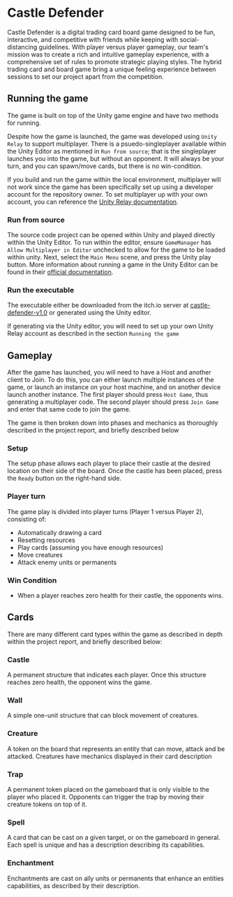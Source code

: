 # Castle Defender
Castle Defender is a digital trading card board game designed to be fun, interactive, and competitive with friends while keeping with social-distancing guidelines. With player versus player gameplay, our team's mission was to create a rich and intuitive gameplay experience, with a comprehensive set of rules to promote strategic playing styles. The hybrid trading card and board game bring a unique feeling experience between sessions to set our project apart from the competition.

## Running the game
The game is built on top of the Unity game engine and have two methods for running. 

Despite how the game is launched, the game was developed using `Unity Relay` to support multiplayer. There is a psuedo-singleplayer available within the Unity Editor as mentioned in `Run from source`; that is the singleplayer launches you into the game, but without an opponent. It will always be your turn, and you can spawn/move cards, but there is no win-condition.

If you build and run the game within the local environment, multiplayer will not work since the game has been specifically set up using a developer account for the repository owner. To set multiplayer up with your own account, you can reference the [Unity Relay documentation](https://unity.com/products/relay).

### Run from source
The source code project can be opened within Unity and played directly within the Unity Editor. To run within the editor, ensure `GameManager` has `Allow Multiplayer in Editor` unchecked to allow for the game to be loaded within unity. Next, select the `Main Menu` scene, and press the Unity play button. More information about running a game in the Unity Editor can be found in their [official documentation](https://docs.unity3d.com/Manual/GameView.html).

### Run the executable
The executable either be downloaded from the itch.io server at [castle-defender-v1.0](https://puch.itch.io/castle-defender-v012) or generated using the Unity editor.

If generating via the Unity editor, you will need to set up your own Unity Relay account as described in the section `Running the game`

## Gameplay
After the game has launched, you will need to have a Host and another client to Join. To do this, you can either launch multiple instances of the game, or launch an instance on your host machine, and on another device launch another instance. The first player should press `Host Game`, thus generating a multiplayer code. The second player should press `Join Game` and enter that same code to join the game. 

The game is then broken down into phases and mechanics as thoroughly described in the project report, and briefly described below

### Setup
The setup phase allows each player to place their castle at the desired location on their side of the board. Once the castle has been placed, press the `Ready` button on the right-hand side.

### Player turn
The game play is divided into player turns (Player 1 versus Player 2), consisting of:
- Automatically drawing a card
- Resetting resources
- Play cards (assuming you have enough resources)
- Move creatures
- Attack enemy units or permanents

### Win Condition
- When a player reaches zero health for their castle, the opponents wins.

## Cards
There are many different card types within the game as described in depth within the project report, and briefly described below:

### Castle
A permanent structure that indicates each player. Once this structure reaches zero health, the opponent wins the game.

### Wall
A simple one-unit structure that can block movement of creatures.

### Creature
A token on the board that represents an entity that can move, attack and be attacked. Creatures have mechanics displayed in their card description

### Trap
A permanent token placed on the gameboard that is only visible to the player who placed it. Opponents can trigger the trap by moving their creature tokens on top of it.

### Spell
A card that can be cast on a given target, or on the gameboard in general. Each spell is unique and has a description describing its capabilities.

### Enchantment
Enchantments are cast on ally units or permanents that enhance an entities capabilities, as described by their description.
